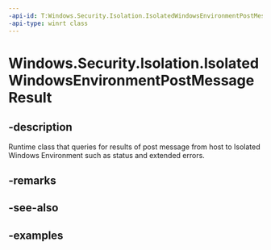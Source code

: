 ```yaml
---
-api-id: T:Windows.Security.Isolation.IsolatedWindowsEnvironmentPostMessageResult
-api-type: winrt class
---
```


# Windows.Security.Isolation.IsolatedWindowsEnvironmentPostMessageResult

<!--
public sealed class IsolatedWindowsEnvironmentPostMessageResult
-->


## -description
Runtime class that queries for results of post message from host to Isolated Windows Environment such as status and extended errors.
## -remarks

## -see-also

## -examples


